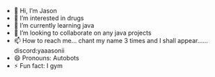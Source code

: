 - 👋 Hi, I’m Jason
- 👀 I’m interested in drugs
- 🌱 I’m currently learning java
- 💞️ I’m looking to collaborate on any java projects
- 📫 How to reach me... chant my name 3 times and I shall appear...... discord:yaaasonii 
- 😄 Pronouns: Autobots
- ⚡ Fun fact: I gym

<!---
yaasoniii/yaasoniii is a ✨ special ✨ repository because its `README.md` (this file) appears on your GitHub profile.
You can click the Preview link to take a look at your changes.
--->
